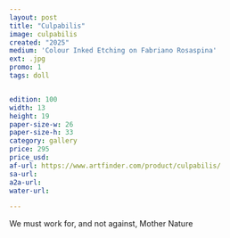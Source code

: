 ```yaml
---
layout: post
title: "Culpabilis"
image: culpabilis
created: "2025"
medium: 'Colour Inked Etching on Fabriano Rosaspina'
ext: .jpg
promo: 1
tags: doll


edition: 100
width: 13
height: 19
paper-size-w: 26
paper-size-h: 33
category: gallery
price: 295
price_usd: 
af-url: https://www.artfinder.com/product/culpabilis/
sa-url: 
a2a-url: 
water-url: 

---
```


We must work for, and not against, Mother Nature